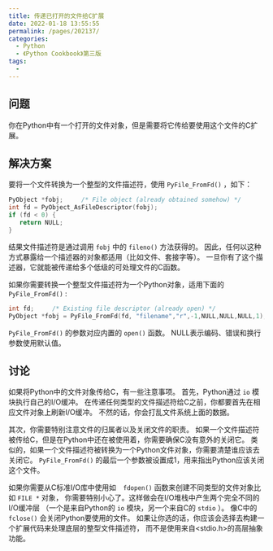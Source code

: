 ```yaml
---
title: 传递已打开的文件给C扩展
date: 2022-01-18 13:55:55
permalink: /pages/202137/
categories:
  - Python
  - 《Python Cookbook》第三版
tags:
  - 
---
```


## 问题

你在Python中有一个打开的文件对象，但是需要将它传给要使用这个文件的C扩展。

## 解决方案

要将一个文件转换为一个整型的文件描述符，使用 `PyFile_FromFd()` ，如下：

```c
PyObject *fobj;     /* File object (already obtained somehow) */
int fd = PyObject_AsFileDescriptor(fobj);
if (fd < 0) {
   return NULL;
}
```

结果文件描述符是通过调用 `fobj` 中的 `fileno()` 方法获得的。 因此，任何以这种方式暴露给一个描述器的对象都适用（比如文件、套接字等）。 一旦你有了这个描述器，它就能被传递给多个低级的可处理文件的C函数。

如果你需要转换一个整型文件描述符为一个Python对象，适用下面的 `PyFile_FromFd()` :

```c
int fd;     /* Existing file descriptor (already open) */
PyObject *fobj = PyFile_FromFd(fd, "filename","r",-1,NULL,NULL,NULL,1);
```

`PyFile_FromFd()` 的参数对应内置的 `open()` 函数。 NULL表示编码、错误和换行参数使用默认值。

## 讨论

如果将Python中的文件对象传给C，有一些注意事项。 首先，Python通过 `io` 模块执行自己的I/O缓冲。 在传递任何类型的文件描述符给C之前，你都要首先在相应文件对象上刷新I/O缓冲。 不然的话，你会打乱文件系统上面的数据。

其次，你需要特别注意文件的归属者以及关闭文件的职责。 如果一个文件描述符被传给C，但是在Python中还在被使用着，你需要确保C没有意外的关闭它。 类似的，如果一个文件描述符被转换为一个Python文件对象，你需要清楚谁应该去关闭它。 `PyFile_FromFd()` 的最后一个参数被设置成1，用来指出Python应该关闭这个文件。

如果你需要从C标准I/O库中使用如　`fdopen()` 函数来创建不同类型的文件对象比如 `FILE *` 对象， 你需要特别小心了。这样做会在I/O堆栈中产生两个完全不同的I/O缓冲层 （一个是来自Python的 `io` 模块，另一个来自C的 `stdio` ）。 像C中的 `fclose()` 会关闭Python要使用的文件。 如果让你选的话，你应该会选择去构建一个扩展代码来处理底层的整型文件描述符， 而不是使用来自<stdio.h>的高层抽象功能。